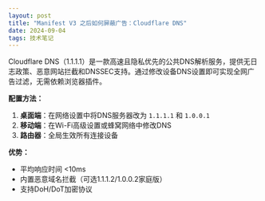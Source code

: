 ```yaml
---
layout: post
title: "Manifest V3 之后如何屏蔽广告：Cloudflare DNS"
date: 2024-09-04
tags: 技术笔记
---
```

Cloudflare DNS（1.1.1.1）是一款高速且隐私优先的公共DNS解析服务，提供无日志政策、恶意网站拦截和DNSSEC支持。通过修改设备DNS设置即可实现全网广告过滤，无需依赖浏览器插件。

**配置方法：**
1. **桌面端**：在网络设置中将DNS服务器改为 `1.1.1.1` 和 `1.0.0.1`
2. **移动端**：在Wi-Fi高级设置或蜂窝网络中修改DNS
3. **路由器**：全局生效所有连接设备

**优势：**
- 平均响应时间 <10ms
- 内置恶意域名拦截（可选1.1.1.2/1.0.0.2家庭版）
- 支持DoH/DoT加密协议